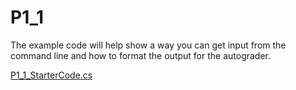 # P1_1

The example code will help show a way you can get input from the command line and how to format the output for the autograder.

[P1_1_StarterCode.cs](./P1_1_StarterCode.cs)